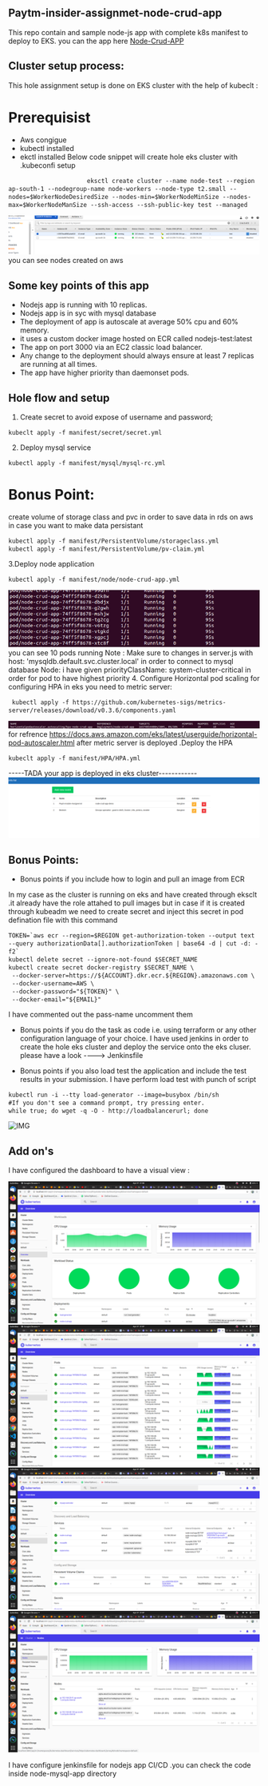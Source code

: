 ## Paytm-insider-assignmet-node-crud-app
This repo contain and sample node-js app with complete k8s manifest to deploy to EKS.
you can the app here [Node-Crud-APP](http://a63bfb578afe74d1ebab7f0166c52ec5-1092034673.ap-south-1.elb.amazonaws.com/)
## Cluster setup process:
This hole assignment setup is done on EKS cluster with the help of kubeclt :
# Prerequisist
- Aws congigue 
- kubectl installed
- ekctl installed 
Below code snippet will create hole eks cluster with .kubeconfi setup 
```
                      eksctl create cluster --name node-test --region ap-south-1 --nodegroup-name node-workers --node-type t2.small --nodes=$WorkerNodeDesiredSize --nodes-min=$WorkerNodeMinSize --nodes-max=$WorkerNodeManSize --ssh-access --ssh-public-key test --managed
```
![IMG](https://github.com/Bimleshsingh42/paytm-insider-assignmet-node-crud-app/blob/master/images/nodes.png)
you can see nodes created on aws 
## Some key points of this app
- Nodejs app is running with 10 replicas.
- Nodejs app is in syc with mysql database
- The deployment of app is autoscale at average 50% cpu and 60% memory.
- it uses a custom docker image hosted on ECR called nodejs-test:latest 
- The app on port 3000 via an EC2 classic load balancer.
- Any change to the deployment should always ensure at least 7 replicas are running at all times.
- The app  have higher priority than daemonset pods.

## Hole flow and setup
1. Create secret to avoid expose of username and password;
```
kubeclt apply -f manifest/secret/secret.yml
```
2. Deploy mysql service 
```
kubectl apply -f manifest/mysql/mysql-rc.yml
```
# Bonus Point:
create volume of storage class and pvc in order to save data in rds on aws in case you want to make data persistant
```
kubectl apply -f manifest/PersistentVolume/storageclass.yml
kubectl apply -f manifest/PersistentVolume/pv-claim.yml
```
3.Deploy node application
```
kubectl apply -f manifest/node/node-crud-app.yml
```

![IMG](https://github.com/Bimleshsingh42/paytm-insider-assignmet-node-crud-app/blob/master/images/runningpod.png)
you can see 10 pods running
Note : Make sure to changes in server.js with   host: 'mysqldb.default.svc.cluster.local' in order to connect to mysql database
Node: i have given priorityClassName: system-cluster-critical in order for pod to have highest priority 
4. Configure Horizontal pod scaling
for configuring HPA in eks you need to metric server:
```
 kubectl apply -f https://github.com/kubernetes-sigs/metrics-server/releases/download/v0.3.6/components.yaml
 ``` 
![IMG](https://github.com/Bimleshsingh42/paytm-insider-assignmet-node-crud-app/blob/master/images/hpa.png)
 for refrence https://docs.aws.amazon.com/eks/latest/userguide/horizontal-pod-autoscaler.html
 after metric server is deployed .Deploy the HPA
 ```
 kubeclt apply -f manifest/HPA/HPA.yml
 ```
 -----TADA your app is deployed in eks cluster------------
![IMG](https://github.com/Bimleshsingh42/paytm-insider-assignmet-node-crud-app/blob/master/images/node-crud-app.png)
 ## Bonus Points:
- Bonus points if you include how to login and pull an image from ECR

In my case as the cluster is running on eks and have created through eksclt .it already have the role attahed to pull images
but in case if it is created through kubeadm we need to create secret and inject this secret in pod defination file with this command 
```
TOKEN=`aws ecr --region=$REGION get-authorization-token --output text --query authorizationData[].authorizationToken | base64 -d | cut -d: -f2`
kubectl delete secret --ignore-not-found $SECRET_NAME
kubectl create secret docker-registry $SECRET_NAME \
 --docker-server=https://${ACCOUNT}.dkr.ecr.${REGION}.amazonaws.com \
 --docker-username=AWS \
 --docker-password="${TOKEN}" \
 --docker-email="${EMAIL}"
 ```
 I have commented out the pass-name uncomment them 

- Bonus points if you do the task as code i.e. using terraform or any other configuration language of your choice.
I have used jenkins in order to create the hole eks cluster and deploy the service onto the eks cluser.
please have a look ----> Jenkinsfile

- Bonus points if you also load test the application and include the test results in your submission.
I have perform load test with punch of script
```
kubectl run -i --tty load-generator --image=busybox /bin/sh
#If you don't see a command prompt, try pressing enter.
while true; do wget -q -O - http://loadbalancerurl; done
```

![IMG](https://github.com/Bimleshsingh42/paytm-insider-assignmet-node-crud-app/blob/master/imagesloadtest.png)

## Add on's
I have configured the dashboard to have a visual view :

![IMG](https://github.com/Bimleshsingh42/paytm-insider-assignmet-node-crud-app/blob/master/images/dashboard01.png)
![IMG](https://github.com/Bimleshsingh42/paytm-insider-assignmet-node-crud-app/blob/master/images/dashboard02.png)
![IMG](https://github.com/Bimleshsingh42/paytm-insider-assignmet-node-crud-app/blob/master/images/dashboard03.png)
![IMG](https://github.com/Bimleshsingh42/paytm-insider-assignmet-node-crud-app/blob/master/images/dashboard04.png)

I have configure jenkinsfile for nodejs app CI/CD .you can check the code inside node-mysql-app directory
